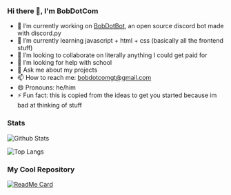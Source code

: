 ### Hi there 👋, I'm BobDotCom

- 🔭 I’m currently working on [BobDotBot](https://github.com/BobDotCom/BobDotBot), an open source discord bot made with discord.py
- 🌱 I’m currently learning javascript + html + css (basically all the frontend stuff)
- 👯 I’m looking to collaborate on literally anything I could get paid for
- 🤔 I’m looking for help with school
- 💬 Ask me about my projects
- 📫 How to reach me: bobdotcomgt@gmail.com
- 😄 Pronouns: he/him
- ⚡ Fun fact: this is copied from the ideas to get you started because im bad at thinking of stuff

### Stats

![Github Stats](https://github-readme-stats.vercel.app/api?username=BobDotCom&show_icons=True&count_private=True&theme=blue-green&include_all_commits=True&hide_border=true)

![Top Langs](https://github-readme-stats.vercel.app/api/top-langs/?username=BobDotCom&theme=blue-green&layout=compact&hide_border=true)

### My Cool Repository

[![ReadMe Card](https://github-readme-stats.vercel.app/api/pin/?username=BobDotCom&repo=BobDotBot&theme=blue-green)](https://github.com/BobDotCom/BobDotBot)

<!--
**BobDotCom/BobDotCom** is a ✨ _special_ ✨ repository because its `README.md` (this file) appears on your GitHub profile.

Here are some ideas to get you started:

- 🔭 I’m currently working on ...
- 🌱 I’m currently learning ...
- 👯 I’m looking to collaborate on ...
- 🤔 I’m looking for help with ...
- 💬 Ask me about ...
- 📫 How to reach me: ...
- 😄 Pronouns: ...
- ⚡ Fun fact: ...
-->

